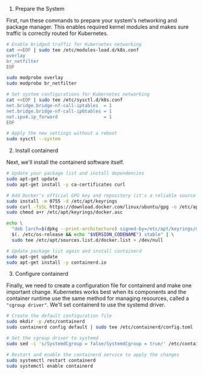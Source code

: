 1. Prepare the System

First, run these commands to prepare your system's networking and package manager. This enables required kernel modules and makes sure traffic is correctly routed for Kubernetes.

```bash
# Enable bridged traffic for Kubernetes networking
cat <<EOF | sudo tee /etc/modules-load.d/k8s.conf
overlay
br_netfilter
EOF

sudo modprobe overlay
sudo modprobe br_netfilter

# Set system configurations for Kubernetes networking
cat <<EOF | sudo tee /etc/sysctl.d/k8s.conf
net.bridge.bridge-nf-call-iptables  = 1
net.bridge.bridge-nf-call-ip6tables = 1
net.ipv4.ip_forward                 = 1
EOF

# Apply the new settings without a reboot
sudo sysctl --system
```

2. Install containerd

Next, we'll install the containerd software itself.

```bash
# Update your package list and install dependencies
sudo apt-get update
sudo apt-get install -y ca-certificates curl

# Add Docker's official GPG key and repository (it's a reliable source for containerd)
sudo install -m 0755 -d /etc/apt/keyrings
sudo curl -fsSL https://download.docker.com/linux/ubuntu/gpg -o /etc/apt/keyrings/docker.asc
sudo chmod a+r /etc/apt/keyrings/docker.asc

echo \
  "deb [arch=$(dpkg --print-architecture) signed-by=/etc/apt/keyrings/docker.asc] https://download.docker.com/linux/ubuntu \
  $(. /etc/os-release && echo "$VERSION_CODENAME") stable" | \
  sudo tee /etc/apt/sources.list.d/docker.list > /dev/null

# Update package list again and install containerd
sudo apt-get update
sudo apt-get install -y containerd.io
```

3. Configure containerd

Finally, we need to create a configuration file for containerd and make one important change. Kubernetes works best when its components and the container runtime use the same method for managing resources, called a `"cgroup driver"`. We'll set containerd to use the systemd driver.

```bash
# Create the default configuration file
sudo mkdir -p /etc/containerd
sudo containerd config default | sudo tee /etc/containerd/config.toml

# Set the cgroup driver to systemd
sudo sed -i 's/SystemdCgroup = false/SystemdCgroup = true/' /etc/containerd/config.toml

# Restart and enable the containerd service to apply the changes
sudo systemctl restart containerd
sudo systemctl enable containerd
```
